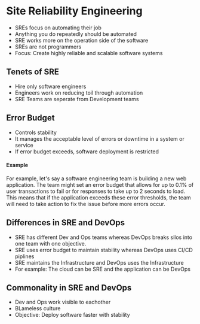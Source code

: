 # Site Reliability Engineering
- SREs focus on automating their job 
- Anything you do repeatedly should be automated
- SRE works more on the operation side of the software
- SREs are not programmers
- Focus: Create highly reliable and scalable software systems

## Tenets of SRE
- Hire only software engineers
- Engineers work on reducing toil through automation
- SRE Teams are seperate from Development teams

## Error Budget
- Controls stability
- It manages the acceptable level of errors or downtime in a system or service
- If error budget exceeds, software deployment is restricted

#### Example
For example, let's say a software engineering team is building a new web application. The team might set an error budget that allows for up to 0.1% of user transactions to fail or for responses to take up to 2 seconds to load. This means that if the application exceeds these error thresholds, the team will need to take action to fix the issue before more errors occur.

## Differences in SRE and DevOps
- SRE has different Dev and Ops teams whereas DevOps breaks silos into one team with one objective.
- SRE uses error budget to maintain stability whereas DevOps uses CI/CD piplines
- SRE maintains the Infrastructure and DevOps uses the Infrastructure
- For example: The cloud can be SRE and the application can be DevOps

## Commonality in SRE and DevOps
- Dev and Ops work visible to eachother
- BLameless culture
- Objective: Deploy software faster with stability

